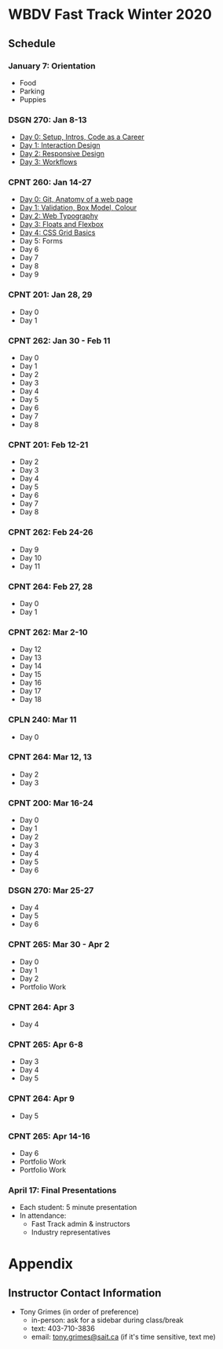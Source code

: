 # WBDV Fast Track Winter 2020
## Schedule
### January 7: Orientation
- Food
- Parking
- Puppies
### DSGN 270: Jan 8-13
- [Day 0: Setup, Intros, Code as a Career](materials/dsgn270/days/d00/README.md)
- [Day 1: Interaction Design](materials/dsgn270/days/d01/README.md)
- [Day 2: Responsive Design](materials/dsgn270/days/d02/README.md)
- [Day 3: Workflows](materials/dsgn270/days/d03/README.md)
### CPNT 260: Jan 14-27
- [Day 0: Git, Anatomy of a web page](materials/cpnt260/days/d00/README.md)
- [Day 1: Validation, Box Model, Colour](materials/cpnt260/days/d01/README.md)
- [Day 2: Web Typography](materials/cpnt260/days/d02/README.md)
- [Day 3: Floats and Flexbox](materials/cpnt260/days/d03/README.md)
- [Day 4: CSS Grid Basics](materials/cpnt260/days/d04/README.md)
- Day 5: Forms
- Day 6
- Day 7
- Day 8
- Day 9
### CPNT 201: Jan 28, 29
- Day 0
- Day 1
### CPNT 262: Jan 30 - Feb 11
- Day 0
- Day 1
- Day 2
- Day 3
- Day 4
- Day 5
- Day 6
- Day 7
- Day 8
### CPNT 201: Feb 12-21
- Day 2
- Day 3
- Day 4
- Day 5
- Day 6
- Day 7
- Day 8
### CPNT 262: Feb 24-26
- Day 9
- Day 10
- Day 11
### CPNT 264: Feb 27, 28
- Day 0
- Day 1
### CPNT 262: Mar 2-10
- Day 12
- Day 13
- Day 14
- Day 15
- Day 16
- Day 17
- Day 18
### CPLN 240: Mar 11
- Day 0
### CPNT 264: Mar 12, 13
- Day 2
- Day 3
### CPNT 200: Mar 16-24
- Day 0
- Day 1
- Day 2
- Day 3
- Day 4
- Day 5
- Day 6
### DSGN 270: Mar 25-27
- Day 4
- Day 5
- Day 6
### CPNT 265: Mar 30 - Apr 2
- Day 0
- Day 1
- Day 2
- Portfolio Work
### CPNT 264: Apr 3
- Day 4
### CPNT 265: Apr 6-8
- Day 3
- Day 4
- Day 5
### CPNT 264: Apr 9
- Day 5
### CPNT 265: Apr 14-16
- Day 6
- Portfolio Work
- Portfolio Work
### April 17: Final Presentations
- Each student: 5 minute presentation
- In attendance:
  - Fast Track admin & instructors
  - Industry representatives

# Appendix
## Instructor Contact Information
- Tony Grimes (in order of preference)
  - in-person: ask for a sidebar during class/break
  - text: 403-710-3836
  - email: tony.grimes@sait.ca (if it's time sensitive, text me)
